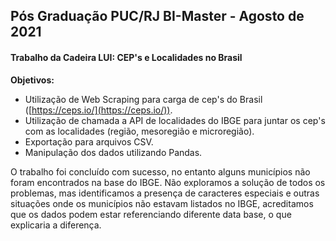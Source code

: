 ## **Pós Graduação PUC/RJ BI-Master - Agosto de 2021**



#### **Trabalho da Cadeira LUI:** CEP's e Localidades no Brasil



**Objetivos:**

- Utilização de Web Scraping para carga de cep's do Brasil ([https://ceps.io/](https://ceps.io/)).
- Utilização de chamada a API de localidades do IBGE para juntar os cep's com as localidades (região, mesoregião e microregião).
- Exportação para arquivos CSV.
- Manipulação dos dados utilizando Pandas.



O trabalho foi concluído com sucesso, no entanto alguns municípios não foram encontrados na base do IBGE. Não exploramos a solução de todos os problemas, mas identificamos a presença de caracteres especiais e outras situações onde os municípios não estavam listados no IBGE, acreditamos que os dados podem estar referenciando diferente data base, o que explicaria a diferença.



